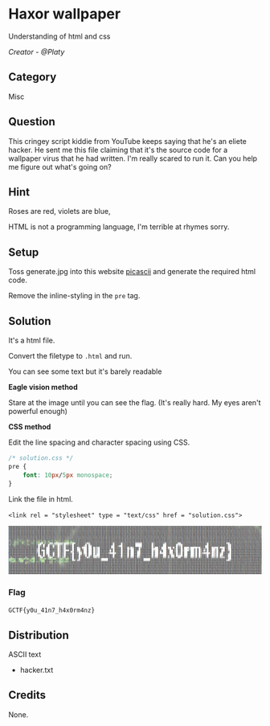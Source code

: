 # Haxor wallpaper
Understanding of html and css

<i>Creator - @Platy</i>

## Category
Misc

## Question
This cringey script kiddie from YouTube keeps saying that he's an eliete hacker. He sent me this file claiming that it's the source code for a wallpaper virus that he had written. I'm really scared to run it. Can you help me figure out what's going on?

## Hint
Roses are red, violets are blue,

HTML is not a programming language, I'm terrible at rhymes sorry.

## Setup
Toss generate.jpg into this website [picascii](http://picascii.com/) and generate the required html code.

Remove the inline-styling in the `pre` tag.

## Solution
It's a html file.

Convert the filetype to `.html` and run.

You can see some text but it's barely readable

<b>Eagle vision method</b>

Stare at the image until you can see the flag. (It's really hard. My eyes aren't powerful enough)

<b>CSS method</b>

Edit the line spacing and character spacing using CSS.
```css
/* solution.css */
pre {
	font: 10px/5px monospace;
}
```
Link the file in html.

`<link rel = "stylesheet" type = "text/css" href = "solution.css">`

![solution](solution/solution.jpg)

### Flag
`GCTF{y0u_41n7_h4x0rm4nz}`

## Distribution
ASCII text
- hacker.txt

## Credits
None.
